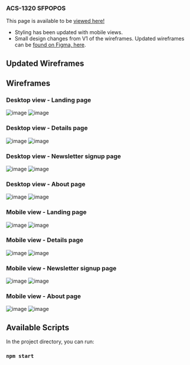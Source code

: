 ### ACS-1320 SFPOPOS

This page is available to be [viewed here!](energeist.github.io/acs-2330-SFPOPOS-responsive-design)
- Styling has been updated with mobile views.
- Small design changes from V1 of the wireframes.  Updated wireframes can be [found on Figma, here](https://www.figma.com/file/si5GInd20BGWxXeDbBOdQi/SFPOPOS-Wireframes-V-2.0?node-id=0-1&t=kDkyoaljeOInG0Fa-0).

## Updated Wireframes

## Wireframes
### Desktop view - Landing page
![image](https://user-images.githubusercontent.com/111889289/232111414-8c477a33-55cf-42b0-bcc4-dc8294392a68.png)
![image](https://user-images.githubusercontent.com/111889289/232106791-e87c1436-8fcf-4de4-8bcb-e64bc1e650fd.png)

### Desktop view - Details page
![image](https://user-images.githubusercontent.com/111889289/232111462-9687bea0-5c69-4f79-b29b-25398b029abe.png)
![image](https://user-images.githubusercontent.com/111889289/232108982-ec2af12c-703c-481b-9f41-3249faad88c9.png)

### Desktop view - Newsletter signup page
![image](https://user-images.githubusercontent.com/111889289/232111493-34046d57-4a98-41a1-bd98-89b78b1123ed.png)
![image](https://user-images.githubusercontent.com/111889289/232109155-5dd3d5b0-e03e-4046-9589-0f644b019c44.png)

### Desktop view - About page
![image](https://user-images.githubusercontent.com/111889289/232111534-8f2775c2-2e75-4755-aa74-997745a71bcb.png)
![image](https://user-images.githubusercontent.com/111889289/232109239-8584c0e7-d6c5-4292-a113-9419223a7f79.png)

### Mobile view - Landing page
![image](https://user-images.githubusercontent.com/111889289/232111653-714d93d0-08e2-4bc5-a856-d8443ca98bb8.png)
![image](https://user-images.githubusercontent.com/111889289/232109963-baaf4177-55d4-417c-96ae-699fc76f5189.png)

### Mobile view - Details page
![image](https://user-images.githubusercontent.com/111889289/232111686-bf91c337-8e69-45f7-b01d-7fb720fd2bd6.png)
![image](https://user-images.githubusercontent.com/111889289/232110020-6e06d7a9-9aae-41a6-b963-4f2bd5d2244f.png)

### Mobile view - Newsletter signup page
![image](https://user-images.githubusercontent.com/111889289/232111736-94f261e7-df91-4ffd-9bfc-5dd7abe9eaec.png)
![image](https://user-images.githubusercontent.com/111889289/232110072-48e86312-731b-4738-b9e5-a70bc3098dec.png)

### Mobile view - About page
![image](https://user-images.githubusercontent.com/111889289/232111855-895c0607-b870-4165-b0f6-6dfea2e412d7.png)
![image](https://user-images.githubusercontent.com/111889289/232110113-85b2da82-1049-41ce-942d-a65a2529370c.png)

## Available Scripts

In the project directory, you can run:

### `npm start`
